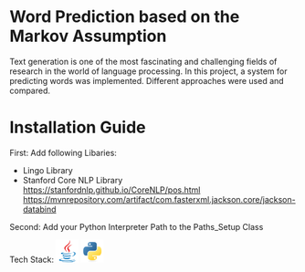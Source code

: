 # Word Prediction based on the Markov Assumption
Text generation is one of the most fascinating and challenging fields of research in the world of language processing. In this project, a system for predicting words was implemented. Different approaches were used and compared. 

#  Installation Guide
First: Add following Libaries:
- Lingo Library 
- Stanford Core NLP Library https://stanfordnlp.github.io/CoreNLP/pos.html
https://mvnrepository.com/artifact/com.fasterxml.jackson.core/jackson-databind

Second: Add your Python Interpreter Path to the Paths_Setup Class


Tech Stack:
<a href="https://www.java.com" target="_blank" rel="noreferrer"> <img src="https://raw.githubusercontent.com/devicons/devicon/master/icons/java/java-original.svg" alt="java" width="40" height="40"/></a>
<a href="https://www.python.org" target="_blank" rel="noreferrer"> <img src="https://raw.githubusercontent.com/devicons/devicon/master/icons/python/python-original.svg" alt="python" width="40" height="40"/> </a>
